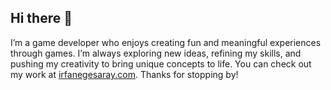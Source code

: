 ## Hi there 👋  
I’m a game developer who enjoys creating fun and meaningful experiences through games. I’m always exploring new ideas, refining my skills, and pushing my creativity to bring unique concepts to life. You can check out my work at [irfanegesaray.com](https://irfanegesaray.com). Thanks for stopping by!
